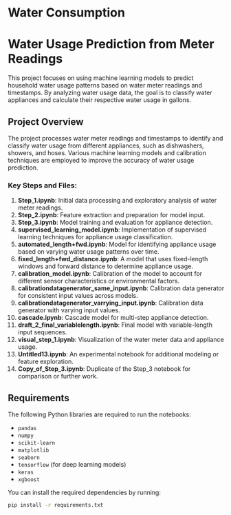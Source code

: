 # Water Consumption
# Water Usage Prediction from Meter Readings

This project focuses on using machine learning models to predict household water usage patterns based on water meter readings and timestamps. By analyzing water usage data, the goal is to classify water appliances and calculate their respective water usage in gallons.

## Project Overview

The project processes water meter readings and timestamps to identify and classify water usage from different appliances, such as dishwashers, showers, and hoses. Various machine learning models and calibration techniques are employed to improve the accuracy of water usage prediction.

### Key Steps and Files:

1. **Step_1.ipynb**: Initial data processing and exploratory analysis of water meter readings.
2. **Step_2.ipynb**: Feature extraction and preparation for model input.
3. **Step_3.ipynb**: Model training and evaluation for appliance detection.
4. **supervised_learning_model.ipynb**: Implementation of supervised learning techniques for appliance usage classification.
5. **automated_length+fwd.ipynb**: Model for identifying appliance usage based on varying water usage patterns over time.
6. **fixed_length+fwd_distance.ipynb**: A model that uses fixed-length windows and forward distance to determine appliance usage.
7. **calibration_model.ipynb**: Calibration of the model to account for different sensor characteristics or environmental factors.
8. **calibrationdatagenerator_same_input.ipynb**: Calibration data generator for consistent input values across models.
9. **calibrationdatagenerator_varrying_input.ipynb**: Calibration data generator with varying input values.
10. **cascade.ipynb**: Cascade model for multi-step appliance detection.
11. **draft_2_final_variablelength.ipynb**: Final model with variable-length input sequences.
12. **visual_step_1.ipynb**: Visualization of the water meter data and appliance usage.
13. **Untitled13.ipynb**: An experimental notebook for additional modeling or feature exploration.
14. **Copy_of_Step_3.ipynb**: Duplicate of the Step_3 notebook for comparison or further work.

## Requirements

The following Python libraries are required to run the notebooks:

- `pandas`
- `numpy`
- `scikit-learn`
- `matplotlib`
- `seaborn`
- `tensorflow` (for deep learning models)
- `keras`
- `xgboost`

You can install the required dependencies by running:

```bash
pip install -r requirements.txt
